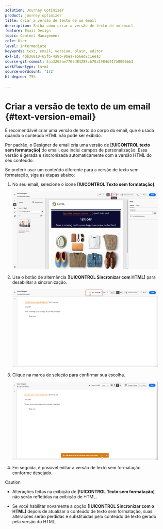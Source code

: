 ```yaml
---
solution: Journey Optimizer
product: journey optimizer
title: Criar a versão de texto de um email
description: Saiba como criar a versão de texto de um email
feature: Email Design
topic: Content Management
role: User
level: Intermediate
keywords: text, email, version, plain, editor
exl-id: 4bb36810-65fb-4a9b-9bea-e56ed2c1eea3
source-git-commit: 3aa3203ae7763d81288cb70a2984d017b0006bb3
workflow-type: tm+mt
source-wordcount: '172'
ht-degree: 75%

---
```


# Criar a versão de texto de um email {#text-version-email}

É recomendável criar uma versão de texto do corpo do email, que é usada quando o conteúdo HTML não pode ser exibido.

Por padrão, o Designer de email cria uma versão de **[!UICONTROL texto sem formatação]** do email, que inclui campos de personalização. Essa versão é gerada e sincronizada automaticamente com a versão HTML do seu conteúdo.

Se preferir usar um conteúdo diferente para a versão de texto sem formatação, siga as etapas abaixo:

1. No seu email, selecione o ícone **[!UICONTROL Texto sem formatação]**.

   ![](assets/text_version_3.png)

1. Use o botão de alternância **[!UICONTROL Sincronizar com HTML]** para desabilitar a sincronização.

   ![](assets/text_version_1.png)

1. Clique na marca de seleção para confirmar sua escolha.

   ![](assets/text_version_2.png)

1. Em seguida, é possível editar a versão de texto sem formatação conforme desejado.

>[!CAUTION]
>
>* Alterações feitas na exibição de **[!UICONTROL Texto sem formatação]** não serão refletidas na exibição de HTML.
>
>* Se você habilitar novamente a opção **[!UICONTROL Sincronizar com o HTML]** depois de atualizar o conteúdo de texto sem formatação, suas alterações serão perdidas e substituídas pelo conteúdo de texto gerado pela versão do HTML.
